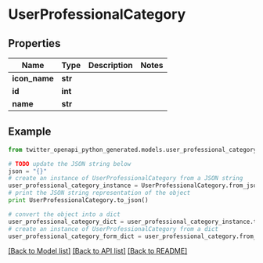# UserProfessionalCategory


## Properties

Name | Type | Description | Notes
------------ | ------------- | ------------- | -------------
**icon_name** | **str** |  | 
**id** | **int** |  | 
**name** | **str** |  | 

## Example

```python
from twitter_openapi_python_generated.models.user_professional_category import UserProfessionalCategory

# TODO update the JSON string below
json = "{}"
# create an instance of UserProfessionalCategory from a JSON string
user_professional_category_instance = UserProfessionalCategory.from_json(json)
# print the JSON string representation of the object
print UserProfessionalCategory.to_json()

# convert the object into a dict
user_professional_category_dict = user_professional_category_instance.to_dict()
# create an instance of UserProfessionalCategory from a dict
user_professional_category_form_dict = user_professional_category.from_dict(user_professional_category_dict)
```
[[Back to Model list]](../README.md#documentation-for-models) [[Back to API list]](../README.md#documentation-for-api-endpoints) [[Back to README]](../README.md)


